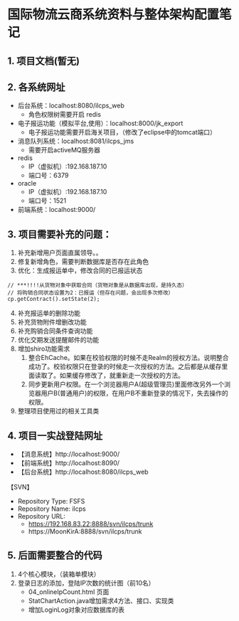 # 国际物流云商系统资料与整体架构配置笔记

## 1. 项目文档(暂无)

## 2. 各系统网址

- 后台系统：localhost:8080/ilcps_web
	- 角色权限树需要开启 redis
- 电子报运功能（模拟平台,使用）：localhost:8000/jk_export
	- 电子报运功能需要开启海关项目，（修改了eclipse中的tomcat端口）
- 消息队列系统：localhost:8081/ilcps_jms
	- 需要开启activeMQ服务器
- redis
	- IP（虚拟机）:192.168.187.10
	- 端口号：6379
- oracle
  - IP（虚拟机）:192.168.187.10
  - 端口号：1521
- 前端系统：localhost:9000/

## 3. 项目需要补充的问题：

1. 补充新增用户页面直属领导。。
2. 修复新增角色，需要判断数据库是否存在此角色
3. 优化：生成报运单中，修改合同的已报运状态

```
// ***!!!!从货物对象中获取合同（货物对象是从数据库出现，是持久态）
// 将购销合同状态设置为2：已报运（但存在问题，会出现多次修改）
cp.getContract().setState(2);
```

4. 补充报运单的删除功能
5. 补充货物附件增删改功能
6. 补充购销合同条件查询功能
7. 优化交期发送提醒邮件的功能
8. 增加shiro功能需求
    1. 整合EhCache。如果在校验权限的时候不走Realm的授权方法。说明整合成功了。校验权限只在登录的时候走一次授权的方法。之后都是从缓存里面读取了。如果缓存修改了，就重新走一次授权的方法。
    2. 同步更新用户权限。在一个浏览器用户A(超级管理员)里面修改另外一个浏览器用户B(普通用户)的权限，在用户B不重新登录的情况下，失去操作的权限。
9. 整理项目使用过的相关工具类


## 4. 项目一实战登陆网址

- 【消息系统】http://localhost:9000/
- 【前端系统】http://localhost:8090/
- 【后台系统】http://localhost:8080/ilcps_web

【SVN】

- Repository Type: FSFS
- Repository Name: ilcps
- Repository URL:
    - https://192.168.83.22:8888/svn/ilcps/trunk
    - https://MoonKirA:8888/svn/ilcps/trunk

## 5. 后面需要整合的代码

1. 4个核心模块，（装箱单模块）
2. 登录日志的添加，登陆IP次数的统计图（前10名）
	- 04_onlineIpCount.html 页面
	- StatChartAction.java增加需求4方法、接口、实现类
	- 增加LoginLog对象对应数据库的表

